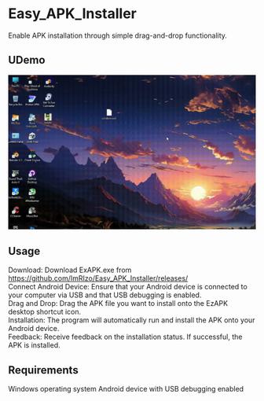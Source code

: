 # Easy_APK_Installer
 Enable APK installation through simple drag-and-drop functionality.

## UDemo
![Demo GIF](demo.gif)

## Usage

Download: Download ExAPK.exe from https://github.com/ImRIzo/Easy_APK_Installer/releases/
<br>
Connect Android Device: Ensure that your Android device is connected to your computer via USB and that USB debugging is enabled.
<br>
Drag and Drop: Drag the APK file you want to install onto the EzAPK desktop shortcut icon.
<br>
Installation: The program will automatically run and install the APK onto your Android device.
<br>
Feedback: Receive feedback on the installation status. If successful, the APK is installed.

## Requirements

Windows operating system
Android device with USB debugging enabled